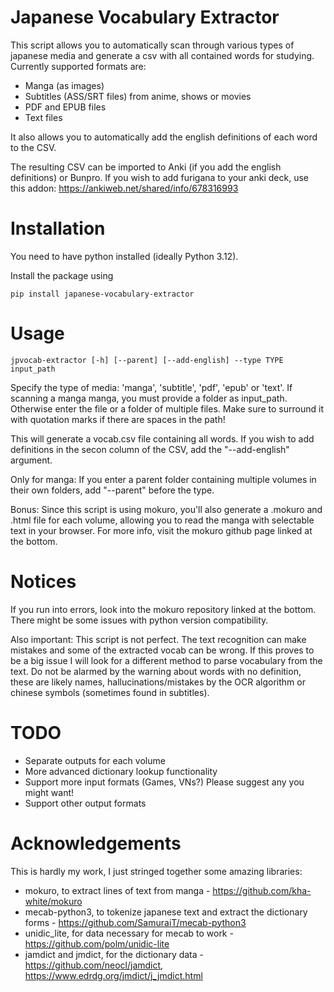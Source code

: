 # Japanese Vocabulary Extractor

This script allows you to automatically scan through various types of japanese media and generate a csv with all contained words for studying. Currently supported formats are: 

* Manga (as images)
* Subtitles (ASS/SRT files) from anime, shows or movies
* PDF and EPUB files
* Text files

It also allows you to automatically add the english definitions of each word to the CSV.

The resulting CSV can be imported to Anki (if you add the english definitions) or Bunpro. If you wish to add furigana to your anki deck, use this addon: https://ankiweb.net/shared/info/678316993

# Installation

You need to have python installed (ideally Python 3.12).

Install the package using
```
pip install japanese-vocabulary-extractor
```

# Usage

```
jpvocab-extractor [-h] [--parent] [--add-english] --type TYPE input_path
```

Specify the type of media: 'manga', 'subtitle', 'pdf', 'epub' or 'text'. If scanning a manga manga, you must provide a folder as input_path. Otherwise enter the file or a folder of multiple files. Make sure to surround it with quotation marks if there are spaces in the path! 

This will generate a vocab.csv file containing all words. If you wish to add definitions in the secon column of the CSV, add the "--add-english" argument.

Only for manga: If you enter a parent folder containing multiple volumes in their own folders, add "--parent" before the type.

Bonus: Since this script is using mokuro, you'll also generate a .mokuro and .html file for each volume, allowing you to read the manga with selectable text in your browser. For more info, visit the mokuro github page linked at the bottom.


# Notices

If you run into errors, look into the mokuro repository linked at the bottom. There might be some issues with python version compatibility.

Also important: This script is not perfect. The text recognition can make mistakes and some of the extracted vocab can be wrong. If this proves to be a big issue I will look for a different method to parse vocabulary from the text. Do not be alarmed by the warning about words with no definition, these are likely names, hallucinations/mistakes by the OCR algorithm or chinese symbols (sometimes found in subtitles).


# TODO

* Separate outputs for each volume
* More advanced dictionary lookup functionality
* Support more input formats (Games, VNs?) Please suggest any you might want!
* Support other output formats


# Acknowledgements

This is hardly my work, I just stringed together some amazing libraries:

* mokuro, to extract lines of text from manga - https://github.com/kha-white/mokuro
* mecab-python3, to tokenize japanese text and extract the dictionary forms - https://github.com/SamuraiT/mecab-python3
* unidic_lite, for data necessary for mecab to work - https://github.com/polm/unidic-lite
* jamdict and jmdict, for the dictionary data - https://github.com/neocl/jamdict, https://www.edrdg.org/jmdict/j_jmdict.html
